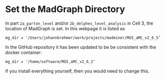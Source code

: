 # Set the MadGraph Directory

In part `2a_parton_level` and/or `2b_delphes_level_analysis` in Cell 3, the location of MadGraph is set.
In this webpage it is listed as 
```
mg_dir = '/Users/johannbrehmer/work/projects/madminer/MG5_aMC_v2_6_5’
```

In the GitHub repository it has been updated to be be consistent with the docker container:
```
mg_dir = '/home/software/MG5_aMC_v2_6_2'
```

If you install everything yourself, then you would need to change this.
